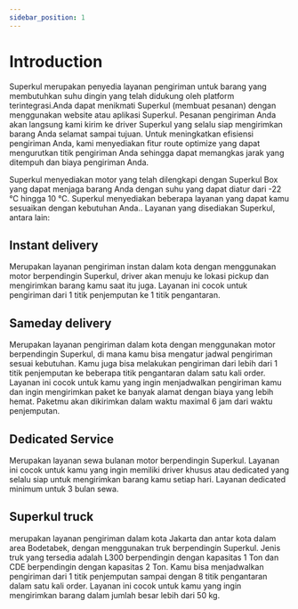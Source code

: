 ```yaml
---
sidebar_position: 1
---
```


# Introduction

Superkul merupakan penyedia layanan pengiriman untuk barang yang membutuhkan suhu dingin yang telah didukung oleh platform terintegrasi.Anda dapat menikmati Superkul (membuat pesanan) dengan menggunakan website atau aplikasi Superkul. Pesanan pengiriman Anda akan langsung kami kirim ke driver Superkul yang selalu siap mengirimkan barang Anda selamat sampai tujuan.  Untuk meningkatkan efisiensi pengiriman Anda, kami menyediakan fitur route optimize yang dapat mengurutkan titik pengiriman Anda sehingga dapat memangkas jarak yang ditempuh dan biaya pengiriman Anda.


Superkul menyediakan motor yang telah dilengkapi dengan Superkul Box yang dapat menjaga barang Anda dengan suhu yang dapat diatur dari -22 °C hingga 10 °C. Superkul menyediakan beberapa layanan yang dapat kamu sesuaikan dengan kebutuhan Anda.. Layanan yang disediakan Superkul, antara lain:
## Instant delivery
Merupakan layanan pengiriman instan dalam kota dengan menggunakan motor berpendingin Superkul, driver akan menuju ke lokasi pickup dan mengirimkan barang kamu saat itu juga. Layanan ini cocok untuk pengiriman dari 1 titik penjemputan ke 1 titik pengantaran. 
## Sameday delivery
Merupakan layanan pengiriman dalam kota dengan menggunakan motor berpendingin Superkul, di mana kamu bisa mengatur jadwal pengiriman sesuai kebutuhan. Kamu juga bisa melakukan pengiriman dari lebih dari 1 titik penjemputan ke beberapa titik pengantaran dalam satu kali order. Layanan ini cocok untuk kamu yang ingin menjadwalkan pengiriman kamu dan ingin mengirimkan paket ke banyak alamat dengan biaya yang lebih hemat. Paketmu akan dikirimkan dalam waktu maximal 6 jam dari waktu penjemputan. 

## Dedicated Service 
Merupakan layanan sewa bulanan motor berpendingin Superkul. Layanan ini cocok untuk kamu yang ingin memiliki driver khusus atau dedicated yang selalu siap untuk mengirimkan barang kamu setiap hari. Layanan dedicated minimum untuk 3 bulan sewa. 
## Superkul truck
merupakan layanan pengiriman dalam kota Jakarta dan antar kota dalam area Bodetabek, dengan menggunakan truk berpendingin Superkul. Jenis truk yang tersedia adalah L300 berpendingin dengan kapasitas 1 Ton dan CDE berpendingin dengan kapasitas 2 Ton. Kamu bisa menjadwalkan pengiriman dari 1 titik penjemputan sampai dengan 8 titik pengantaran dalam satu kali order. Layanan ini cocok untuk kamu yang ingin mengirimkan barang dalam jumlah besar lebih dari 50 kg.